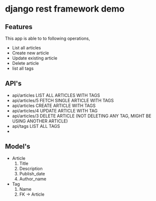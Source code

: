 # django rest framework demo

## Features

This app is able to to following operations,

- List all articles
- Create new article
- Update existing article
- Delete article
- list all tags

## API's

- api/articles  LIST ALL ARTICLES WITH TAGS
- api/articles/5 FETCH SINGLE ARTICLE WITH TAGS
- api/articles  CREATE ARTICLE WITH TAGS
- api/articles/4 UPDATE ARTICLE WITH TAG
- api/articles/3 DELETE ARTICLE (NOT DELETING ANY TAG, MIGHT BE USING ANOTHER ARTICLE)
- api/tags LIST ALL TAGS
- 

## Model's

- Article
    1. Title
    2. Description
    3. Publish_date
    4. Author_name
- Tag
    1. Name
    2. FK -> Article
